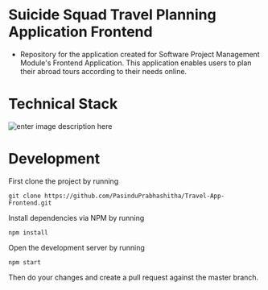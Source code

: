 # Suicide Squad Travel Planning Application Frontend

 - Repository for the application created for Software Project Management Module's Frontend Application. This application enables users to plan their abroad tours according to their needs online.


# Technical Stack
![enter image description here](https://res.cloudinary.com/sliit45/image/upload/v1665509665/SPMAPP/Orange_Minimal_Illustrative_Reddit_Banner_eaowfg.png)

# Development
First clone the project by running

    git clone https://github.com/PasinduPrabhashitha/Travel-App-Frontend.git

Install dependencies via NPM by running

    npm install

Open the development server by running

    npm start
Then do your changes and create a pull request against the master branch.
